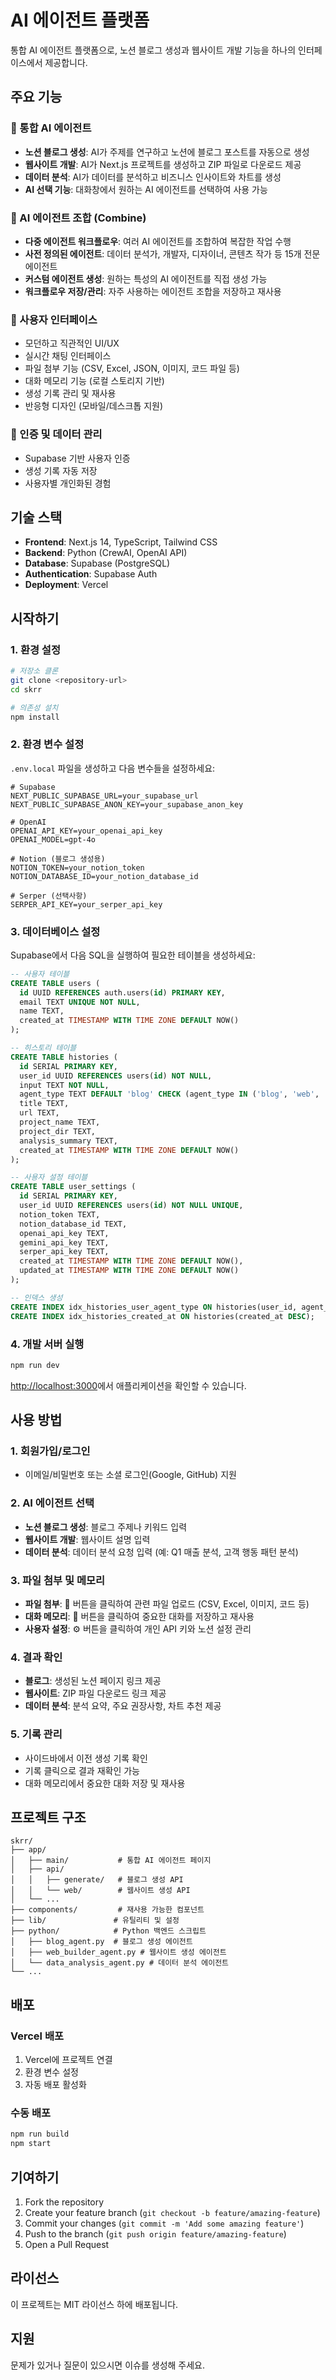 # AI 에이전트 플랫폼

통합 AI 에이전트 플랫폼으로, 노션 블로그 생성과 웹사이트 개발 기능을 하나의 인터페이스에서 제공합니다.

## 주요 기능

### 🤖 통합 AI 에이전트
- **노션 블로그 생성**: AI가 주제를 연구하고 노션에 블로그 포스트를 자동으로 생성
- **웹사이트 개발**: AI가 Next.js 프로젝트를 생성하고 ZIP 파일로 다운로드 제공
- **데이터 분석**: AI가 데이터를 분석하고 비즈니스 인사이트와 차트를 생성
- **AI 선택 기능**: 대화창에서 원하는 AI 에이전트를 선택하여 사용 가능

### 🔗 AI 에이전트 조합 (Combine)
- **다중 에이전트 워크플로우**: 여러 AI 에이전트를 조합하여 복잡한 작업 수행
- **사전 정의된 에이전트**: 데이터 분석가, 개발자, 디자이너, 콘텐츠 작가 등 15개 전문 에이전트
- **커스텀 에이전트 생성**: 원하는 특성의 AI 에이전트를 직접 생성 가능
- **워크플로우 저장/관리**: 자주 사용하는 에이전트 조합을 저장하고 재사용

### 📱 사용자 인터페이스
- 모던하고 직관적인 UI/UX
- 실시간 채팅 인터페이스
- 파일 첨부 기능 (CSV, Excel, JSON, 이미지, 코드 파일 등)
- 대화 메모리 기능 (로컬 스토리지 기반)
- 생성 기록 관리 및 재사용
- 반응형 디자인 (모바일/데스크톱 지원)

### 🔐 인증 및 데이터 관리
- Supabase 기반 사용자 인증
- 생성 기록 자동 저장
- 사용자별 개인화된 경험

## 기술 스택

- **Frontend**: Next.js 14, TypeScript, Tailwind CSS
- **Backend**: Python (CrewAI, OpenAI API)
- **Database**: Supabase (PostgreSQL)
- **Authentication**: Supabase Auth
- **Deployment**: Vercel

## 시작하기

### 1. 환경 설정

```bash
# 저장소 클론
git clone <repository-url>
cd skrr

# 의존성 설치
npm install
```

### 2. 환경 변수 설정

`.env.local` 파일을 생성하고 다음 변수들을 설정하세요:

```env
# Supabase
NEXT_PUBLIC_SUPABASE_URL=your_supabase_url
NEXT_PUBLIC_SUPABASE_ANON_KEY=your_supabase_anon_key

# OpenAI
OPENAI_API_KEY=your_openai_api_key
OPENAI_MODEL=gpt-4o

# Notion (블로그 생성용)
NOTION_TOKEN=your_notion_token
NOTION_DATABASE_ID=your_notion_database_id

# Serper (선택사항)
SERPER_API_KEY=your_serper_api_key
```

### 3. 데이터베이스 설정

Supabase에서 다음 SQL을 실행하여 필요한 테이블을 생성하세요:

```sql
-- 사용자 테이블
CREATE TABLE users (
  id UUID REFERENCES auth.users(id) PRIMARY KEY,
  email TEXT UNIQUE NOT NULL,
  name TEXT,
  created_at TIMESTAMP WITH TIME ZONE DEFAULT NOW()
);

-- 히스토리 테이블
CREATE TABLE histories (
  id SERIAL PRIMARY KEY,
  user_id UUID REFERENCES users(id) NOT NULL,
  input TEXT NOT NULL,
  agent_type TEXT DEFAULT 'blog' CHECK (agent_type IN ('blog', 'web', 'data')),
  title TEXT,
  url TEXT,
  project_name TEXT,
  project_dir TEXT,
  analysis_summary TEXT,
  created_at TIMESTAMP WITH TIME ZONE DEFAULT NOW()
);

-- 사용자 설정 테이블
CREATE TABLE user_settings (
  id SERIAL PRIMARY KEY,
  user_id UUID REFERENCES users(id) NOT NULL UNIQUE,
  notion_token TEXT,
  notion_database_id TEXT,
  openai_api_key TEXT,
  gemini_api_key TEXT,
  serper_api_key TEXT,
  created_at TIMESTAMP WITH TIME ZONE DEFAULT NOW(),
  updated_at TIMESTAMP WITH TIME ZONE DEFAULT NOW()
);

-- 인덱스 생성
CREATE INDEX idx_histories_user_agent_type ON histories(user_id, agent_type);
CREATE INDEX idx_histories_created_at ON histories(created_at DESC);
```

### 4. 개발 서버 실행

```bash
npm run dev
```

[http://localhost:3000](http://localhost:3000)에서 애플리케이션을 확인할 수 있습니다.

## 사용 방법

### 1. 회원가입/로그인
- 이메일/비밀번호 또는 소셜 로그인(Google, GitHub) 지원

### 2. AI 에이전트 선택
- **노션 블로그 생성**: 블로그 주제나 키워드 입력
- **웹사이트 개발**: 웹사이트 설명 입력
- **데이터 분석**: 데이터 분석 요청 입력 (예: Q1 매출 분석, 고객 행동 패턴 분석)

### 3. 파일 첨부 및 메모리
- **파일 첨부**: 📎 버튼을 클릭하여 관련 파일 업로드 (CSV, Excel, 이미지, 코드 등)
- **대화 메모리**: 🧠 버튼을 클릭하여 중요한 대화를 저장하고 재사용
- **사용자 설정**: ⚙️ 버튼을 클릭하여 개인 API 키와 노션 설정 관리

### 4. 결과 확인
- **블로그**: 생성된 노션 페이지 링크 제공
- **웹사이트**: ZIP 파일 다운로드 링크 제공
- **데이터 분석**: 분석 요약, 주요 권장사항, 차트 추천 제공

### 5. 기록 관리
- 사이드바에서 이전 생성 기록 확인
- 기록 클릭으로 결과 재확인 가능
- 대화 메모리에서 중요한 대화 저장 및 재사용

## 프로젝트 구조

```
skrr/
├── app/
│   ├── main/           # 통합 AI 에이전트 페이지
│   ├── api/
│   │   ├── generate/   # 블로그 생성 API
│   │   └── web/        # 웹사이트 생성 API
│   └── ...
├── components/         # 재사용 가능한 컴포넌트
├── lib/               # 유틸리티 및 설정
├── python/            # Python 백엔드 스크립트
│   ├── blog_agent.py  # 블로그 생성 에이전트
│   ├── web_builder_agent.py # 웹사이트 생성 에이전트
│   └── data_analysis_agent.py # 데이터 분석 에이전트
└── ...
```

## 배포

### Vercel 배포

1. Vercel에 프로젝트 연결
2. 환경 변수 설정
3. 자동 배포 활성화

### 수동 배포

```bash
npm run build
npm start
```

## 기여하기

1. Fork the repository
2. Create your feature branch (`git checkout -b feature/amazing-feature`)
3. Commit your changes (`git commit -m 'Add some amazing feature'`)
4. Push to the branch (`git push origin feature/amazing-feature`)
5. Open a Pull Request

## 라이선스

이 프로젝트는 MIT 라이선스 하에 배포됩니다.

## 지원

문제가 있거나 질문이 있으시면 이슈를 생성해 주세요.
